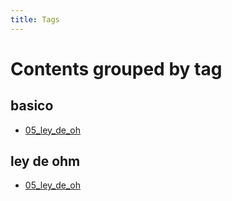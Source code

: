 ```yaml
---
title: Tags
---
```


# Contents grouped by tag



## <span class="tag">basico</span>

  * [05_ley_de_oh](capitulo1/05_ley_de_ohm.md)

 


## <span class="tag">ley de ohm</span>

  * [05_ley_de_oh](capitulo1/05_ley_de_ohm.md)

 
